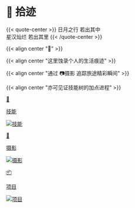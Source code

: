 # 🧭 拾迹


{{< quote-center >}}
日月之行 若出其中<br>
星汉灿烂 若出其里
{{< /quote-center >}}

{{< align center "🌳" >}}

{{< align center "这里蚀录个人的生活痕迹" >}}

{{< align center "通过 📷摄影 追踪旅途精彩瞬间" >}}

{{< align center "亦可见证技能树的加点进程" >}}

<div class="subpage-box">
  <div class="subpage-box-cover">
    <a href="../skill" data-pjax-state="">
      <p class="image-hyper">🔦</p>
      <p class="image-caption">技能</p>
      <img alt="技能" data-src="" src="https://z1.ax1x.com/2023/10/23/piApGh6.jpg" data-loaded="true">
    </a>
  </div>
  <div class="subpage-box-cover">
    <a href="../photo" data-pjax-state="">
      <p class="image-hyper">📸</p>
      <p class="image-caption">摄影</p>
      <img alt="摄影" data-src="" src="https://z1.ax1x.com/2023/10/23/piAW5eH.png" data-loaded="true">
    </a>
  </div>
  <div class="subpage-box-cover">
    <a href="../project" data-pjax-state="">
      <p class="image-hyper">📦</p>
      <p class="image-caption">项目</p>
      <img alt="项目" data-src="" src="https://z1.ax1x.com/2023/10/24/piEsjk6.png" data-loaded="true">
    </a>
  </div>
</div>

